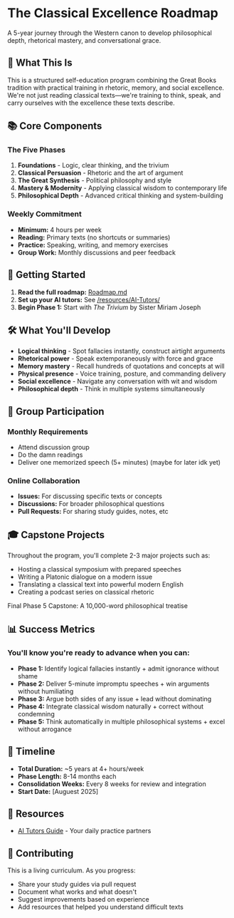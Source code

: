 # The Classical Excellence Roadmap

A 5-year journey through the Western canon to develop philosophical depth, rhetorical mastery, and conversational grace.

## 🎯 What This Is

This is a structured self-education program combining the Great Books tradition with practical training in rhetoric, memory, and social excellence. We're not just reading classical texts—we're training to think, speak, and carry ourselves with the excellence these texts describe.

## 📚 Core Components

### The Five Phases
1. **Foundations** - Logic, clear thinking, and the trivium
2. **Classical Persuasion** - Rhetoric and the art of argument  
3. **The Great Synthesis** - Political philosophy and style
4. **Mastery & Modernity** - Applying classical wisdom to contemporary life
5. **Philosophical Depth** - Advanced critical thinking and system-building

### Weekly Commitment
- **Minimum:** 4 hours per week
- **Reading:** Primary texts (no shortcuts or summaries)
- **Practice:** Speaking, writing, and memory exercises
- **Group Work:** Monthly discussions and peer feedback

## 🚀 Getting Started

1. **Read the full roadmap:** [Roadmap.md](./Roadmap.md)
2. **Set up your AI tutors:** See [/resources/AI-Tutors/](./resources/AI_Tutors/)
3. **Begin Phase 1:** Start with *The Trivium* by Sister Miriam Joseph

## 🛠 What You'll Develop

- **Logical thinking** - Spot fallacies instantly, construct airtight arguments
- **Rhetorical power** - Speak extemporaneously with force and grace
- **Memory mastery** - Recall hundreds of quotations and concepts at will
- **Physical presence** - Voice training, posture, and commanding delivery
- **Social excellence** - Navigate any conversation with wit and wisdom
- **Philosophical depth** - Think in multiple systems simultaneously

## 💬 Group Participation

### Monthly Requirements
- Attend discussion group
- Do the damn readings
- Deliver one memorized speech (5+ minutes) (maybe for later idk yet)

### Online Collaboration
- **Issues:** For discussing specific texts or concepts
- **Discussions:** For broader philosophical questions
- **Pull Requests:** For sharing study guides, notes, etc

## 🎓 Capstone Projects

Throughout the program, you'll complete 2-3 major projects such as:
- Hosting a classical symposium with prepared speeches
- Writing a Platonic dialogue on a modern issue
- Translating a classical text into powerful modern English
- Creating a podcast series on classical rhetoric

Final Phase 5 Capstone: A 10,000-word philosophical treatise

## 📊 Success Metrics

### You'll know you're ready to advance when you can:
- **Phase 1:** Identify logical fallacies instantly + admit ignorance without shame
- **Phase 2:** Deliver 5-minute impromptu speeches + win arguments without humiliating
- **Phase 3:** Argue both sides of any issue + lead without dominating
- **Phase 4:** Integrate classical wisdom naturally + correct without condemning
- **Phase 5:** Think automatically in multiple philosophical systems + excel without arrogance

## 📅 Timeline

- **Total Duration:** ~5 years at 4+ hours/week
- **Phase Length:** 8-14 months each
- **Consolidation Weeks:** Every 8 weeks for review and integration
- **Start Date:** [Auguest 2025]

## 🔗 Resources

- [AI Tutors Guide](./resources/AI_Tutors/) - Your daily practice partners

## 📝 Contributing

This is a living curriculum. As you progress:
- Share your study guides via pull request
- Document what works and what doesn't
- Suggest improvements based on experience
- Add resources that helped you understand difficult texts
